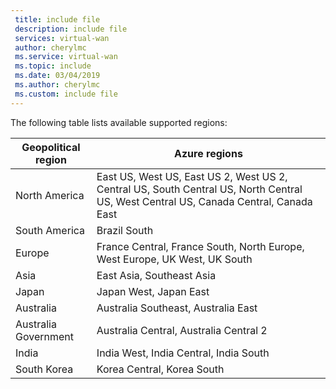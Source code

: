 ```yaml
---
 title: include file
 description: include file
 services: virtual-wan
 author: cherylmc
 ms.service: virtual-wan
 ms.topic: include
 ms.date: 03/04/2019
 ms.author: cherylmc
 ms.custom: include file
---
```


The following table lists available supported regions:

|Geopolitical region | Azure regions|
|---|---|
|North America | East US, West US, East US 2, West US 2, Central US, South Central US, North Central US, West Central US, Canada Central, Canada East |
|South America |Brazil South |
| Europe | France Central, France South, North Europe, West Europe, UK West, UK South |
| Asia | East Asia, Southeast Asia |
| Japan  | Japan West, Japan East |
| Australia | Australia Southeast, Australia East | 
| Australia Government | Australia Central, Australia Central 2 |
| India | India West, India Central, India South |
| South Korea | Korea Central, Korea South |